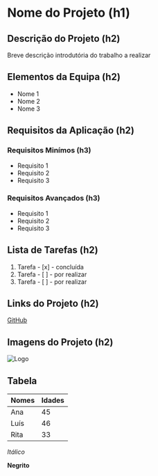 # Nome do Projeto (h1)

## Descrição do Projeto (h2)
Breve descrição introdutória do trabalho a realizar

## Elementos da Equipa (h2)
* Nome 1
* Nome 2
* Nome 3

## Requisitos da Aplicação (h2)
### Requisitos Minímos (h3)
* Requisito 1
* Requisito 2
* Requisito 3

### Requisitos Avançados (h3)
* Requisito 1
* Requisito 2
* Requisito 3

## Lista de Tarefas (h2)
1. Tarefa - [x] - concluída
2. Tarefa - [ ] - por realizar
3. Tarefa - [ ] - por realizar


## Links do Projeto (h2)
[GitHub](https://github.com/)

## Imagens do Projeto (h2)
![Logo](https://static.vecteezy.com/ti/vetor-gratis/p1/602898-pessoas-de-trabalho-em-equipe-logos-projeto-bem-sucedido-do-projeto-do-logotipo-da-parceria-vetor.jpg)

## Tabela
Nomes | Idades
----- | ------
Ana | 45
Luís | 46
Rita | 33

*Itálico*

**Negrito**
